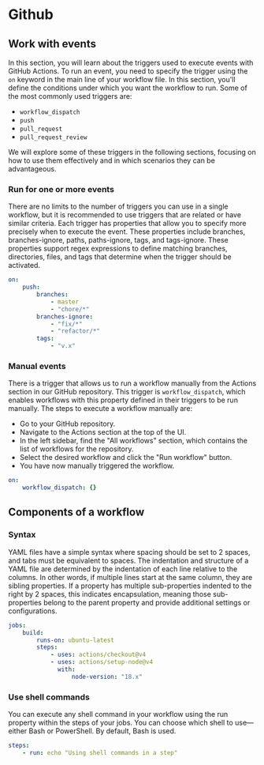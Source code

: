 # Github

## Work with events

In this section, you will learn about the triggers used to execute events with GitHub Actions. To run an event, you need to specify the trigger using the `on` keyword in the main line of your workflow file. In this section, you'll define the conditions under which you want the workflow to run. Some of the most commonly used triggers are:

-   `workflow_dispatch`
-   `push`
-   `pull_request`
-   `pull_request_review`

We will explore some of these triggers in the following sections, focusing on how to use them effectively and in which scenarios they can be advantageous.

### Run for one or more events

There are no limits to the number of triggers you can use in a single workflow, but it is recommended to use triggers that are related or have similar criteria. Each trigger has properties that allow you to specify more precisely when to execute the event. These properties include branches, branches-ignore, paths, paths-ignore, tags, and tags-ignore. These properties support regex expressions to define matching branches, directories, files, and tags that determine when the trigger should be activated.

```yaml
on:
    push:
        branches:
            - master
            - "chore/*"
        branches-ignore:
            - "fix/*"
            - "refactor/*"
        tags:
            - "v.x"
```

### Manual events

There is a trigger that allows us to run a workflow manually from the Actions section in our GitHub repository. This trigger is `workflow_dispatch`, which enables workflows with this property defined in their triggers to be run manually. The steps to execute a workflow manually are:

-   Go to your GitHub repository.
-   Navigate to the Actions section at the top of the UI.
-   In the left sidebar, find the "All workflows" section, which contains the list of workflows for the repository.
-   Select the desired workflow and click the "Run workflow" button.
-   You have now manually triggered the workflow.

```yaml
on:
    workflow_dispatch: {}
```

## Components of a workflow

### Syntax

YAML files have a simple syntax where spacing should be set to 2 spaces, and tabs must be equivalent to spaces. The indentation and structure of a YAML file are determined by the indentation of each line relative to the columns. In other words, if multiple lines start at the same column, they are sibling properties. If a property has multiple sub-properties indented to the right by 2 spaces, this indicates encapsulation, meaning those sub-properties belong to the parent property and provide additional settings or configurations.

```yaml
jobs:
    build:
        runs-on: ubuntu-latest
        steps:
            - uses: actions/checkout@v4
            - uses: actions/setup-node@v4
              with:
                  node-version: "18.x"
```

### Use shell commands

You can execute any shell command in your workflow using the run property within the steps of your jobs. You can choose which shell to use—either Bash or PowerShell. By default, Bash is used.

```yaml
steps:
    - run: echo "Using shell commands in a step"
```
